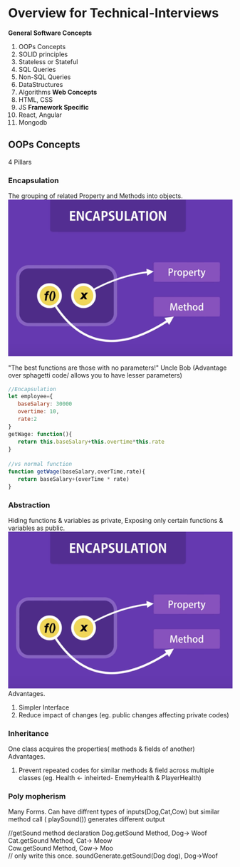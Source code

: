 # Overview for Technical-Interviews
**General Software Concepts**
1. OOPs Concepts
2. SOLID principles
3. Stateless or Stateful 
4. SQL Queries
5. Non-SQL Queries
6. DataStructures 
7. Algorithms 
**Web Concepts**
1. HTML, CSS
2. JS
**Framework Specific** 
1. React, Angular
2. Mongodb


## OOPs Concepts
4 Pillars  
### Encapsulation
   The grouping of related Property and Methods into objects. 
   ![images](https://github.com/KennySoh/Technical-Interview/blob/master/encapsulations.PNG)
     
   "The best functions are those with no parameters!" Uncle Bob (Advantage over sphagetti code/ allows you to have lesser parameters)

```javascript
//Encapsulation 
let employee={
   baseSalary: 30000
   overtime: 10, 
   rate:2
}
getWage: function(){
   return this.baseSalary+this.overtime*this.rate
}

//vs normal function
function getWage(baseSalary,overTime,rate){
   return baseSalary+(overTime * rate)
}

```
### Abstraction
Hiding functions & variables as private, Exposing only certain functions & variables as public.  
![images](https://github.com/KennySoh/Technical-Interview/blob/master/encapsulations.PNG)  
Advantages.
1. Simpler Interface
2. Reduce impact of changes (eg. public changes affecting private codes)  
### Inheritance 
One class acquires the properties( methods & fields of another)  
Advantages.  
1.  Prevent repeated codes for similar methods & field across multiple classes (eg. Health <- inheirted- EnemyHealth & PlayerHealth)
### Poly mopherism 
Many Forms. Can have diffrent types of inputs(Dog,Cat,Cow) but similar method call ( playSound()) generates different output

//getSound method declaration 
Dog.getSound Method, Dog-> Woof  
Cat.getSound Method, Cat-> Meow  
Cow.getSound Method, Cow-> Moo  
// only write this once.
soundGenerate.getSound(Dog dog), Dog->Woof




